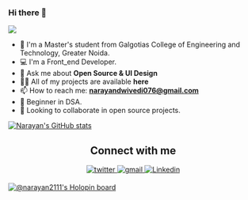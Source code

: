 ### Hi there 👋



<img src="https://komarev.com/ghpvc/?username=narayan2111&style=plastic"/>
<!--
**narayan2111/narayan2111** is a ✨ _special_ ✨ repository because its `README.md` (this file) appears on your GitHub profile.

Here's something about me:

<!--**- 🔭 I’m currently working on ...-->
- 🏫 I'm a Master's student from Galgotias College of Engineering and Technology, Greater Noida.
- 💻 I'm a Front_end Developer.
- 💬 Ask me about **Open Source & UI Design**
- 👨‍💻 All of my projects are available **here**
- 📫 How to reach me: **narayandwivedi076@gmail.com**
- 🌱 Beginner in DSA. 
- 👯 Looking to collaborate in open source projects.
<!-- 💬 Ask me about -->

[![Narayan's GitHub stats](https://github-readme-stats.vercel.app/api?username=narayan2111)](https://github.com/anuraghazra/github-readme-stats)


<h2 align="center" >Connect with me</h2>
<div align="center">
</a>
<a href="https://twitter.com/Narayan80194026" target="_blank">
<img src=https://img.shields.io/badge/twitter-%2300acee.svg?&style=for-the-badge&logo=twitter&logoColor=white alt=twitter style="margin-bottom: 5px;" />
</a>
<a href="mailto:narayandwivedi076@gmail.com?hl=en" target="_blank">
<img src=https://img.shields.io/badge/gmail-%23DC493C.svg?&style=for-the-badge&logo=gmail&logoColor=white alt=gmail style="margin-bottom: 5px;" />
</a> 
<a href="https://www.linkedin.com/in/narayan2111/" target="_blank">
<img src=https://img.shields.io/badge/linkedin-%231E77B5.svg?&style=for-the-badge&logo=linkedin&logoColor=white alt=Linkedin style="margin-bottom: 5px;" />
</a>

</div>

<!-- 😄 Pronouns: ...--->
[![@narayan2111's Holopin board](https://holopin.io/api/user/board?user=narayan2111)](https://holopin.io/@narayan2111)
